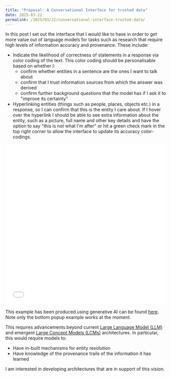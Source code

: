 ```yaml
---
title: "Proposal: A Conversational Interface for trusted data"
date: 2025-03-22
permalink: /2025/03/22/conversational-interface-trusted-data/
---
```


<!-- Recently meta announced their work on [Large Concept Models (LCMs)]() -->

In this post I set out the interface that I would like to have in order to get more value out of language models for tasks such as research that require high levels of information accuracy and provenance. These include:
 - Indicate the likelihood of correctness of statements in a response via color coding of the text. This color coding should be personalisable based on whether I:
   - confirm whether entities in a sentence are the ones I want to talk about
   - confirm that I trust information sources from which the answer was derived
   - confirm further background questions that the model has if I ask it to "improve its certainty"
 - Hyperlinking entities (things such as people, places, objects etc.) in a response, so I can confirm that this is the entity I care about. If I hover over the hyperlink I should be able to see extra information about the entity, such as a picture, full name and other key details and have the option to say "this is not what I'm after" or hit a green check mark in the top right corner to allow the interface to update its accuracy color-codings.

<iframe src="/ltcm" width="100%" height="500" frameborder="0"></iframe>

This example has been produced using generative AI can be found [here](/ltcm). Note only the bottom popup example works at the moment.

This requires advancements beyond current [Large Language Model (LLM)](https://en.wikipedia.org/wiki/Large_language_model) and emergent [Large Concept Models (LCMs)](https://ai.meta.com/research/publications/large-concept-models-language-modeling-in-a-sentence-representation-space/) architectures. In particular, this would require models to:
 - Have in-built mechanisms for entity resolution
 - Have knowledge of the provenance trails of the information it has learned

I am interested in developing architectures that are in support of this vision.



